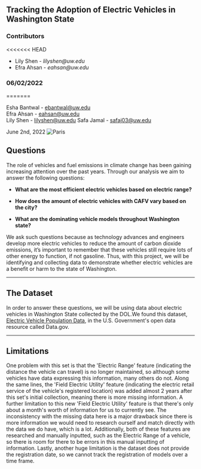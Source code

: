 ## Tracking the Adoption of Electric Vehicles in Washington State

### Contributors
<<<<<<< HEAD
* Lily Shen - _lilyshen@uw.edu_
* Efra Ahsan - _eahsan@uw.edu_

### 06/02/2022
=======

Esha Bantwal - ebantwal@uw.edu   
Efra Ahsan - eahsan@uw.edu  
Lily Shen - lilyshen@uw.edu
Safa Jamal - safaj03@uw.edu

June 2nd, 2022
<img src="https://www.lifeder.com/wp-content/uploads/2020/11/coche-electrico-ilustracion-min.jpg" alt="Paris" class="center">


## Questions

The role of vehicles and fuel emissions in climate change has been gaining increasing attention over the past years. Through our analysis we aim to answer the following questions:

* **What are the most efficient electric vehicles based on electric range?**

* **How does the amount of electric vehicles with CAFV vary based on the city?**

* **What are the dominating vehicle models throughout Washington state?**

We ask such questions because as technology advances and engineers develop more electric vehicles to reduce the amount of carbon dioxide emissions, it’s important to remember that these vehicles still require lots of other energy to function, if not gasoline. Thus, with this project, we will be identifying and collecting data to demonstrate whether electric vehicles are a benefit or harm to the state of Washington.

* **

## The Dataset

In order to answer these questions, we will be using data about electric vehicles in Washington State collected by the DOL.We found this dataset, [Electric Vehicle Population Data](https://data.wa.gov/Transportation/Electric-Vehicle-Population-Data/f6w7-q2d2), in the U.S. Government's open data resource called Data.gov. 

* **

## Limitations

One problem with this set is that the 'Electric Range' feature (indicating the distance the vehicle can travel) is no longer maintained, so although some vehicles have data expressing this information, many others do not. Along the same lines, the 'Field Electric Utility' feature (indicating the electric retail service of the vehicle's registered location) was added almost 2 years after this set's initial collection, meaning there is more missing information. A further limitation to this new 'Field Electric Utility' feature is that there's only about a month's worth of information for us to currently see. The inconsistency with the missing data here is a major drawback since there is more information we would need to research ourself and match directly with the data we do have, which is a lot. Additionally, both of these features are researched and manually inputted, such as the Electric Range of a vehicle, so there is room for there to be errors in this manual inputting of information. Lastly, another huge limitation is the dataset does not provide the registration date, so we cannot track the registration of models over a time frame.
